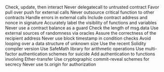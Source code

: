 Check, update, then interact
Never delegatecall to untrusted contract
Favor pull over push for external calls
Never outsource critical function to other contracts
Handle errors in external calls
Include contract address and nonce in signature
Accurately label the visibility of functions and variables
Never use a contract balance as a guard
Check the length of msg.data
Use external sources of randomness via oracles
Assure the correctness of the recipient address
Never use block timestamp in condition checks
Avoid looping over a data structure of unknown size
Use the recent Solidity compiler version
Use SafeMath library for arithmetic operations
Use multi-factor authentication schemes for suicide
Add authentication to functions involving Ether-transfer
Use cryptographic commit-reveal schemes for secrecy
Never use tx.origin for authorization
